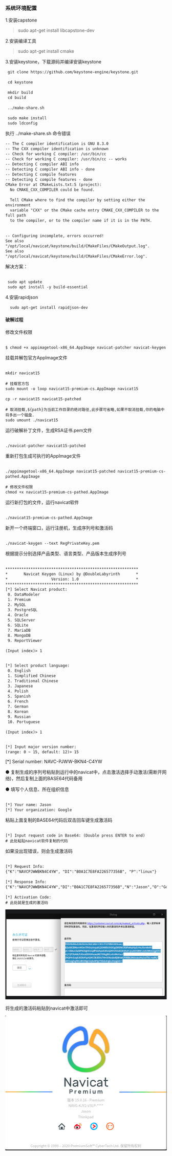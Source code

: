 ### 系统环境配置

1.安装capstone

> sudo apt-get install libcapstone-dev

2.安装编译工具

> sudo apt-get install cmake

3.安装keystone，下载源码并编译安装keystone

```shell
 git clone https://github.com/keystone-engine/keystone.git

 cd keystone

 mkdir build
 cd build

 ../make-share.sh

 sudo make install
 sudo ldconfig
```

执行 ../make-share.sh 命令错误

```code
-- The C compiler identification is GNU 8.3.0
-- The CXX compiler identification is unknown
-- Check for working C compiler: /usr/bin/cc
-- Check for working C compiler: /usr/bin/cc -- works
-- Detecting C compiler ABI info
-- Detecting C compiler ABI info - done
-- Detecting C compile features
-- Detecting C compile features - done
CMake Error at CMakeLists.txt:5 (project):
  No CMAKE_CXX_COMPILER could be found.

  Tell CMake where to find the compiler by setting either the environment
  variable "CXX" or the CMake cache entry CMAKE_CXX_COMPILER to the full path
  to the compiler, or to the compiler name if it is in the PATH.


-- Configuring incomplete, errors occurred!
See also "/opt/local/navicat/keystone/build/CMakeFiles/CMakeOutput.log".
See also "/opt/local/navicat/keystone/build/CMakeFiles/CMakeError.log".

```

 解决方案：

```code

 sudo apt update
 sudo apt install -y build-essential

```

 4.安装rapidjson

```code
  sudo apt-get install rapidjson-dev
```


#### 破解过程

修改文件权限

```shell

$ chmod +x appimagetool-x86_64.AppImage navicat-patcher navicat-keygen

```

挂载并解包官方AppImage文件

```shell

mkdir navicat15

# 挂载官方包
sudo mount -o loop navicat15-premium-cs.AppImage navicat15

cp -r navicat15 navicat15-patched

# 取消挂载,${path}为当前工作目录的绝对路径,此步骤可省略,如果不取消挂载,你的电脑中将多出一个磁盘.
sudo umount ./navicat15

```
运行破解补丁文件，生成RSA证书.pem文件

```shell

./navicat-patcher navicat15-patched

```

重新打包生成可执行的AppImage文件

```shell

./appimagetool-x86_64.AppImage navicat15-patched navicat15-premium-cs-pathed.AppImage

# 修改文件权限
chmod +x navicat15-premium-cs-pathed.AppImage

```

运行新打包的文件，运行navicat软件

```shell

./navicat15-premium-cs-pathed.AppImage

```

新开一个终端窗口，运行注册机，生成序列号和激活码

```shell

./navicat-keygen --text RegPrivateKey.pem

```

根据提示分别选择产品类型、语言类型、产品版本生成序列号

```shell

**********************************************************
*       Navicat Keygen (Linux) by @DoubleLabyrinth       *
*                   Version: 1.0                         *
**********************************************************
[*] Select Navicat product:
 0. DataModeler
 1. Premium
 2. MySQL
 3. PostgreSQL
 4. Oracle
 5. SQLServer
 6. SQLite
 7. MariaDB
 8. MongoDB
 9. ReportViewer

(Input index)> 1

```

```shell

[*] Select product language:
 0. English
 1. Simplified Chinese
 2. Traditional Chinese
 3. Japanese
 4. Polish
 5. Spanish
 6. French
 7. German
 8. Korean
 9. Russian
 10. Portuguese

(Input index)> 1

```

```shell

[*] Input major version number:
(range: 0 ~ 15, default: 12)> 15

```

[*] Serial number:
NAVC-PJWW-BKN4-C4YW


● 复制生成的序列号粘贴到运行中的navicat中，点击激活选择手动激活(需断开网络)，然后复制上面的BASE64代码备用

● 填写个人信息、所在组织信息

```shell

[*] Your name: Jason
[*] Your organization: Google

```

粘贴上面复制的BASE64代码后双击回车键生成激活码

```shell

[*] Input request code in Base64: (Double press ENTER to end)
# 此处粘贴navicat软件复制的代码

```

如果没出现错误，则会生成激活码

```shell

[*] Request Info:
{"K":"NAVCPJWWBKN4C4YW", "DI":"B0A1C7E8FA226577356B", "P":"linux"}

[*] Response Info:
{"K":"NAVCPJWWBKN4C4YW","DI":"B0A1C7E8FA226577356B","N":"Jason","O":"Google","T":1582448573}

[*] Activation Code:
# 此处就是生成的激活码

```
![](assets/markdown-img-paste-20220119144300864.png)

将生成的激活码粘贴到navicat中激活即可

![](assets/markdown-img-paste-20220119144319371.png)
